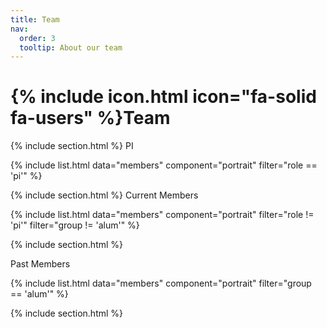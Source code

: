 ```yaml
---
title: Team
nav:
  order: 3
  tooltip: About our team
---
```


# {% include icon.html icon="fa-solid fa-users" %}Team

{% include section.html %}
PI

{% include list.html data="members" component="portrait" filter="role == 'pi'" %}

{% include section.html %}
Current Members

{% include list.html data="members" component="portrait" filter="role != 'pi'" filter="group != 'alum'" %}

{% include section.html %}

Past Members

{% include list.html data="members" component="portrait" filter="group == 'alum'" %}

{% include section.html %}

